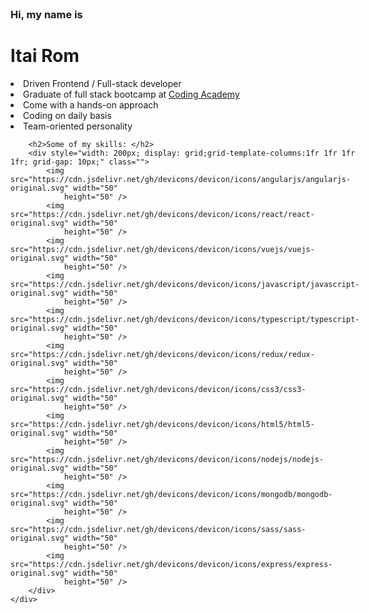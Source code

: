 <div style="display: flex;flex-direction: column;align-items: center; justify-content: center;" class="">
    <div class="about">
        <h3 style="margin: 0;">Hi, my name is </h3>
        <h1>Itai Rom</h1>
        <div >
            <li>Driven Frontend / Full-stack developer</li>
            <li>Graduate of full stack bootcamp at <a href="https://itairom.netlify.app/Itai%20Rom%20CV.docx">Coding Academy</a> </li>
            <li>Come with a hands-on approach</li>
            <li>Coding on daily basis</li>
            <li>Team-oriented personality</li>
        </div>

        <h2>Some of my skills: </h2>
        <div style="width: 200px; display: grid;grid-template-columns:1fr 1fr 1fr 1fr; grid-gap: 10px;" class="">
            <img src="https://cdn.jsdelivr.net/gh/devicons/devicon/icons/angularjs/angularjs-original.svg" width="50"
                height="50" />
            <img src="https://cdn.jsdelivr.net/gh/devicons/devicon/icons/react/react-original.svg" width="50"
                height="50" />
            <img src="https://cdn.jsdelivr.net/gh/devicons/devicon/icons/vuejs/vuejs-original.svg" width="50"
                height="50" />
            <img src="https://cdn.jsdelivr.net/gh/devicons/devicon/icons/javascript/javascript-original.svg" width="50"
                height="50" />
            <img src="https://cdn.jsdelivr.net/gh/devicons/devicon/icons/typescript/typescript-original.svg" width="50"
                height="50" />
            <img src="https://cdn.jsdelivr.net/gh/devicons/devicon/icons/redux/redux-original.svg" width="50"
                height="50" />
            <img src="https://cdn.jsdelivr.net/gh/devicons/devicon/icons/css3/css3-original.svg" width="50"
                height="50" />
            <img src="https://cdn.jsdelivr.net/gh/devicons/devicon/icons/html5/html5-original.svg" width="50"
                height="50" />
            <img src="https://cdn.jsdelivr.net/gh/devicons/devicon/icons/nodejs/nodejs-original.svg" width="50"
                height="50" />
            <img src="https://cdn.jsdelivr.net/gh/devicons/devicon/icons/mongodb/mongodb-original.svg" width="50"
                height="50" />
            <img src="https://cdn.jsdelivr.net/gh/devicons/devicon/icons/sass/sass-original.svg" width="50"
                height="50" />
            <img src="https://cdn.jsdelivr.net/gh/devicons/devicon/icons/express/express-original.svg" width="50"
                height="50" />
        </div>
    </div>
